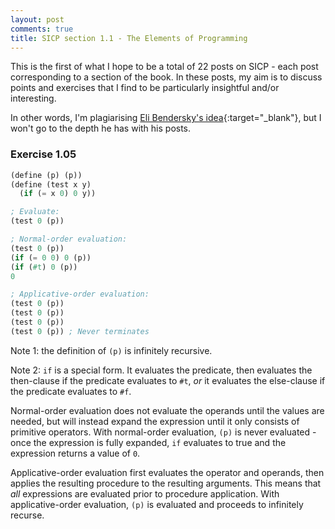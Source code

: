 ```yaml
---
layout: post
comments: true
title: SICP section 1.1 - The Elements of Programming
---
```


This is the first of what I hope to be a total of 22 posts on SICP - each post corresponding to a section of the book. In these posts, my aim is to discuss points and exercises that I find to be particularly insightful and/or interesting.

In other words, I'm plagiarising [Eli Bendersky's idea](https://eli.thegreenplace.net/tag/sicp){:target="_blank"}, but I won't go to the depth he has with his posts.

### Exercise 1.05
```scheme
(define (p) (p))
(define (test x y)
  (if (= x 0) 0 y))

; Evaluate:
(test 0 (p))

; Normal-order evaluation:
(test 0 (p))
(if (= 0 0) 0 (p))
(if (#t) 0 (p))
0

; Applicative-order evaluation:
(test 0 (p))
(test 0 (p))
(test 0 (p))
(test 0 (p)) ; Never terminates
```

Note 1: the definition of `(p)` is infinitely recursive.

Note 2: `if` is a special form. It evaluates the predicate, then evaluates the then-clause if the predicate evaluates to `#t`, *or* it evaluates the else-clause if the predicate evaluates to `#f`.

Normal-order evaluation does not evaluate the operands until the values are needed, but will instead expand the expression until it only consists of primitive operators. With normal-order evaluation, `(p)` is never evaluated - once the expression is fully expanded, `if` evaluates to true and the expression returns a value of `0`.

Applicative-order evaluation first evaluates the operator and operands, then applies the resulting procedure to the resulting arguments. This means that *all* expressions are evaluated prior to procedure application. With applicative-order evaluation, `(p)` is evaluated and proceeds to infinitely recurse.

